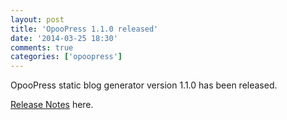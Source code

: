 ```yaml
---
layout: post
title: 'OpooPress 1.1.0 released'
date: '2014-03-25 18:30'
comments: true
categories: ['opoopress']
---
```


OpooPress static blog generator version 1.1.0 has been released.


[Release Notes](/en/docs/#release-notes-v1.1.0) here.
